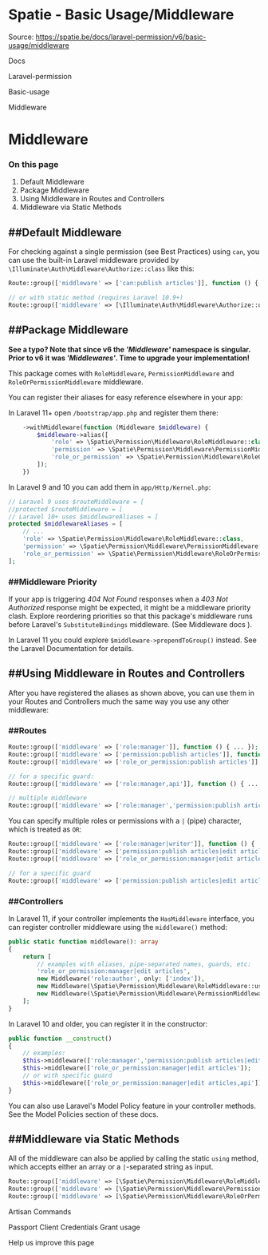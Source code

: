 # Spatie - Basic Usage/Middleware

Source: https://spatie.be/docs/laravel-permission/v6/basic-usage/middleware

Docs

Laravel-permission

Basic-usage

Middleware

Middleware
==========

### On this page

1. Default Middleware
2. Package Middleware
3. Using Middleware in Routes and Controllers
4. Middleware via Static Methods

##Default Middleware
--------------------

For checking against a single permission (see Best Practices) using `can`, you can use the built-in Laravel middleware provided by `\Illuminate\Auth\Middleware\Authorize::class` like this:

```php
Route::group(['middleware' => ['can:publish articles']], function () { ... });

// or with static method (requires Laravel 10.9+)
Route::group(['middleware' => [\Illuminate\Auth\Middleware\Authorize::using('publish articles')]], function () { ... });
```
##Package Middleware
--------------------

**See a typo? Note that since v6 the *'Middleware'* namespace is singular. Prior to v6 it was *'Middlewares'*. Time to upgrade your implementation!**

This package comes with `RoleMiddleware`, `PermissionMiddleware` and `RoleOrPermissionMiddleware` middleware.

You can register their aliases for easy reference elsewhere in your app:

In Laravel 11+ open `/bootstrap/app.php` and register them there:

```php
    ->withMiddleware(function (Middleware $middleware) {
        $middleware->alias([
            'role' => \Spatie\Permission\Middleware\RoleMiddleware::class,
            'permission' => \Spatie\Permission\Middleware\PermissionMiddleware::class,
            'role_or_permission' => \Spatie\Permission\Middleware\RoleOrPermissionMiddleware::class,
        ]);
    })
```
In Laravel 9 and 10 you can add them in `app/Http/Kernel.php`:

```php
// Laravel 9 uses $routeMiddleware = [
//protected $routeMiddleware = [
// Laravel 10+ uses $middlewareAliases = [
protected $middlewareAliases = [
    // ...
    'role' => \Spatie\Permission\Middleware\RoleMiddleware::class,
    'permission' => \Spatie\Permission\Middleware\PermissionMiddleware::class,
    'role_or_permission' => \Spatie\Permission\Middleware\RoleOrPermissionMiddleware::class,
];
```
### ##Middleware Priority

If your app is triggering *404 Not Found* responses when a *403 Not Authorized* response might be expected, it might be a middleware priority clash. Explore reordering priorities so that this package's middleware runs before Laravel's `SubstituteBindings` middleware. (See Middleware docs ).

In Laravel 11 you could explore `$middleware->prependToGroup()` instead. See the Laravel Documentation for details.

##Using Middleware in Routes and Controllers
--------------------------------------------

After you have registered the aliases as shown above, you can use them in your Routes and Controllers much the same way you use any other middleware:

### ##Routes

```php
Route::group(['middleware' => ['role:manager']], function () { ... });
Route::group(['middleware' => ['permission:publish articles']], function () { ... });
Route::group(['middleware' => ['role_or_permission:publish articles']], function () { ... });

// for a specific guard:
Route::group(['middleware' => ['role:manager,api']], function () { ... });

// multiple middleware
Route::group(['middleware' => ['role:manager','permission:publish articles']], function () { ... });
```
You can specify multiple roles or permissions with a `|` (pipe) character, which is treated as `OR`:

```php
Route::group(['middleware' => ['role:manager|writer']], function () { ... });
Route::group(['middleware' => ['permission:publish articles|edit articles']], function () { ... });
Route::group(['middleware' => ['role_or_permission:manager|edit articles']], function () { ... });

// for a specific guard
Route::group(['middleware' => ['permission:publish articles|edit articles,api']], function () { ... });
```
### ##Controllers

In Laravel 11, if your controller implements the `HasMiddleware` interface, you can register controller middleware using the `middleware()` method:

```php
public static function middleware(): array
{
    return [
        // examples with aliases, pipe-separated names, guards, etc:
        'role_or_permission:manager|edit articles',
        new Middleware('role:author', only: ['index']),
        new Middleware(\Spatie\Permission\Middleware\RoleMiddleware::using('manager'), except:['show']),
        new Middleware(\Spatie\Permission\Middleware\PermissionMiddleware::using('delete records,api'), only:['destroy']),
    ];
}
```
In Laravel 10 and older, you can register it in the constructor:

```php
public function __construct()
{
    // examples:
    $this->middleware(['role:manager','permission:publish articles|edit articles']);
    $this->middleware(['role_or_permission:manager|edit articles']);
    // or with specific guard
    $this->middleware(['role_or_permission:manager|edit articles,api']);
}
```
You can also use Laravel's Model Policy feature in your controller methods. See the Model Policies section of these docs.

##Middleware via Static Methods
-------------------------------

All of the middleware can also be applied by calling the static `using` method, which accepts either an array or a `|`-separated string as input.

```php
Route::group(['middleware' => [\Spatie\Permission\Middleware\RoleMiddleware::using('manager')]], function () { ... });
Route::group(['middleware' => [\Spatie\Permission\Middleware\PermissionMiddleware::using('publish articles|edit articles')]], function () { ... });
Route::group(['middleware' => [\Spatie\Permission\Middleware\RoleOrPermissionMiddleware::using(['manager', 'edit articles'])]], function () { ... });
```
Artisan Commands

Passport Client Credentials Grant usage

Help us improve this page